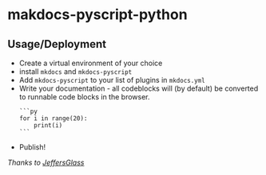 # makdocs-pyscript-python

## Usage/Deployment
  * Create a virtual environment of your choice
  * install `mkdocs` and `mkdocs-pyscript`
  * Add `mkdocs-pyscript` to your list of plugins in `mkdocs.yml`
  * Write your documentation - all codeblocks will (by default) be converted to runnable code blocks in the browser.
    ``````
    ```py
    for i in range(20):
        print(i)
    ```
    ``````
  * Publish!


  *Thanks to [JeffersGlass](https://github.com/JeffersGlass/mkdocs-pyscript-demo)*